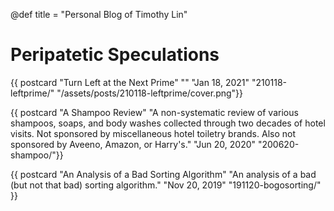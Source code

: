 @def title = "Personal Blog of Timothy Lin"

# Peripatetic Speculations

{{ postcard
    "Turn Left at the Next Prime"
    ""
    "Jan 18, 2021"
    "210118-leftprime/"
    "/assets/posts/210118-leftprime/cover.png"}}

{{ postcard 
    "A Shampoo Review"
    "A non-systematic review of various shampoos, soaps, and body washes collected through two decades of hotel visits. Not sponsored by miscellaneous hotel toiletry brands. Also not sponsored by Aveeno, Amazon, or Harry's."
    "Jun 20, 2020"
    "200620-shampoo/"}}

{{ postcard 
    "An Analysis of a Bad Sorting Algorithm"
    "An analysis of a bad (but not that bad) sorting algorithm."
    "Nov 20, 2019" 
    "191120-bogosorting/" }}

